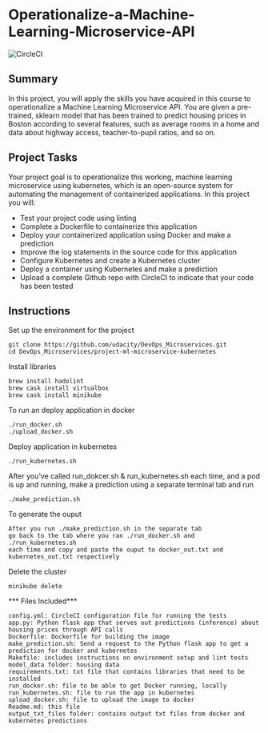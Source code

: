# Operationalize-a-Machine-Learning-Microservice-API
![CircleCI](https://circleci.com/gh/bijayshrestha01/Operationalize-a-Machine-Learning-Microservice-API.svg?style=svg)
## Summary
In this project, you will apply the skills you have acquired in this course to operationalize a Machine Learning Microservice API. You are given a pre-trained, sklearn model that has been trained to predict housing prices in Boston according to several features, such as average rooms in a home and data about highway access, teacher-to-pupil ratios, and so on. 

## Project Tasks
Your project goal is to operationalize this working, machine learning microservice using kubernetes, which is an open-source system for automating the management of containerized applications. In this project you will:

* Test your project code using linting
* Complete a Dockerfile to containerize this application
* Deploy your containerized application using Docker and make a prediction
* Improve the log statements in the source code for this application
* Configure Kubernetes and create a Kubernetes cluster
* Deploy a container using Kubernetes and make a prediction
* Upload a complete Github repo with CircleCI to indicate that your code has been tested

## Instructions
Set up the environment for the project
```
git clone https://github.com/udacity/DevOps_Microservices.git
cd DevOps_Microservices/project-ml-microservice-kubernetes
```
Install libraries
```
brew install hadolint
brew cask install virtualbox
brew cask install minikube
```
To run an deploy application in docker
```
./run_docker.sh
./upload_docker.sh
```
Deploy application in kubernetes
```
./run_kubernetes.sh
```
After you’ve called run_dokcer.sh & run_kubernetes.sh each time, and a pod is up and running, make a prediction using a separate terminal tab and run
```
./make_prediction.sh
```
To generate the ouput
```
After you run ./make_prediction.sh in the separate tab 
go back to the tab where you ran ./run_docker.sh and ./run_kubernetes.sh
each time and copy and paste the ouput to docker_out.txt and kubernetes_out.txt respectively
```
Delete the cluster
```
minikube delete
```

*** Files Included***
```
config.yml: CircleCI configuration file for running the tests
app.py: Python flask app that serves out predictions (inference) about housing prices through API calls
Dockerfile: Dockerfile for building the image
make_prediction.sh: Send a request to the Python flask app to get a prediction for docker and kubernetes
Makefile: includes instructions on environment setup and lint tests
model_data folder: housing data
requirements.txt: txt file that contains libraries that need to be installed
run_docker.sh: file to be able to get Docker running, locally
run_kubernetes.sh: file to run the app in kubernetes
upload_docker.sh: file to upload the image to docker
Readme.md: this file
output_txt_files folder: contains output txt files from docker and kubernetes predictions

```


